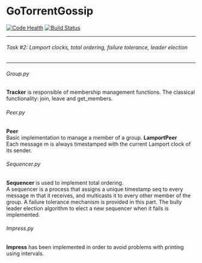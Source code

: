 # GoTorrentGossip
[![Code Health](https://landscape.io/github/evapujals/GoTorrentGossip/master/landscape.svg?style=flat)](https://landscape.io/github/evapujals/GoTorrentGossip/master)
[![Build Status](https://travis-ci.org/evapujals/GoTorrentGossip.svg?branch=master)](https://travis-ci.org/evapujals/GoTorrentGossip)

-------------------------------------
###### Task #2: Lamport clocks, total ordering, failure tolerance, leader election
-------------------------------------
###### Group.py
**Tracker** is responsible of membership management functions.
The classical functionality: join, leave and get_members.
###### Peer.py
**Peer**<br />
Basic implementation to manage a member of a group.
**LamportPeer**<br />
Each message m is always timestamped with the current Lamport clock of its sender.
###### Sequencer.py
**Sequencer** is used to implement total ordering.<br />
A sequencer is a process that assigns a unique timestamp seq to every message m that it receives, and multicasts it to every other member of the group.
A failure tolerance mechanism is provided in this part.
The bully leader election algorithm to elect a new sequencer when it fails is implemented.
###### Impress.py
**Impress** has been implemented in order to avoid problems with printing using intervals.
